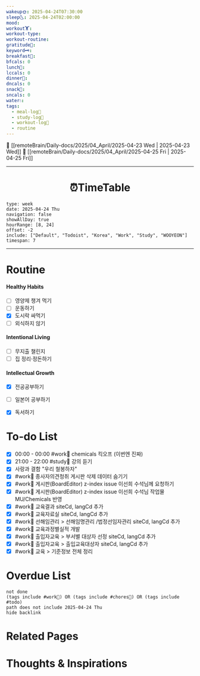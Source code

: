 ```yaml
---
wakeup🌞: 2025-04-24T07:30:00
sleep🌜: 2025-04-24T02:00:00
mood: 
workout🏋️: 
workout-type: 
workout-routine: 
gratitude🙏: 
keyword🗝️: 
breakfast🍳: 
bfcals: 0
lunch🍚: 
lccals: 0
dinner🥗: 
dncals: 0
snack🍬: 
sncals: 0
water💧: 
tags:
  - meal-log📝
  - study-log📓
  - workout-log💪
  - routine
---
```


🔺 [[remoteBrain/Daily-docs/2025/04_April/2025-04-23 Wed | 2025-04-23 Wed]]
🔻 [[remoteBrain/Daily-docs/2025/04_April/2025-04-25 Fri | 2025-04-25 Fri]]
___
<h1> <center>⏰TimeTable </center> </h1>

```gEvent
type: week
date: 2025-04-24 Thu
navigation: false
showAllDay: true
hourRange: [8, 24]
offset: -2
include: ["Default", "Todoist", "Korea", "Work", "Study", "WOOYEON"]
timespan: 7
```

--- 


# Routine 

####  Healthy Habits
- [ ] 영양제 챙겨 먹기
- [ ] 운동하기
- [x] 도시락 싸먹기
- [ ] 외식하지 않기 

####  Intentional Living 
- [ ] 무지출 챌린지 
- [ ] 집 정리·정돈하기

#### Intellectual Growth
- [x] 전공공부하기
- [ ] 일본어 공부하기
- [x] 독서하기



# To-do List

- [x] 00:00 - 00:00 #work💼 chemicals 킥오프 (이번엔 진짜)
- [x] 21:00 - 22:00 #study📓 강의 듣기
- [x] 사랑과 결함 "우리 철봉하자"
- [x] #work💼 종사자의견청취 게시판 삭제 데이터 숨기기
- [x] #work💼 게시판(BoardEditor) z-index issue 이선희 수석님께 요청하기
- [x] #work💼 게시판(BoardEditor) z-index issue 이선희 수석님 작업물 MU/Chemicals 반영
- [x] #work💼 교육결과 siteCd, langCd 추가
- [x] #work💼 교육자료실 siteCd, langCd 추가
- [x] #work💼 선해임관리 > 선해임명관리 /법정선임자관리 siteCd, langCd 추가
- [x] #work💼 교육과정별실적 개발
- [x] #work💼 출입자교육 > 부서별 대상자 선정 siteCd, langCd 추가
- [x] #work💼 출입자교육 > 출입교육대상자 siteCd, langCd 추가
- [x] #work💼 교육 > 기준정보 전체 정리

# Overdue List
```tasks
not done
(tags include #work💼) OR (tags include #chores🧺) OR (tags include #todo)
path does not include 2025-04-24 Thu
hide backlink
```

# Related Pages



# Thoughts & Inspirations

